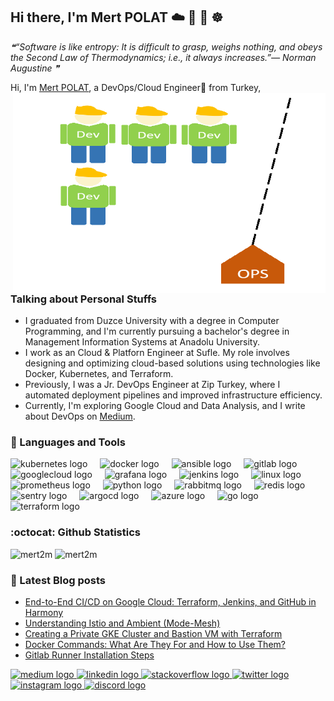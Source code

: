 ## Hi there, I'm Mert POLAT ☁️ 🐧 🐳 ☸️


<!--STARTS_HERE_QUOTE_README-->
<i>❝“Software is like entropy: It is difficult to grasp, weighs nothing, and obeys the Second Law of Thermodynamics; i.e., it always increases.”— Norman Augustine   ❞</i>
<!--ENDS_HERE_QUOTE_README-->

Hi, I'm [Mert POLAT](https://www.linkedin.com/in/mertt-polat/), a DevOps/Cloud Engineer🚀 from Turkey, 
<img align="right" alt="GIF" src="1609095319385.gif?raw=true" width="500" height="320" />

### Talking about Personal Stuffs

- I graduated from Duzce University with a degree in Computer Programming, and I'm currently pursuing a bachelor's degree in Management Information Systems at Anadolu University.
- I work as an Cloud & Platforn Engineer at Sufle. My role involves designing and optimizing cloud-based solutions using technologies like Docker, Kubernetes, and Terraform.
- Previously, I was a Jr. DevOps Engineer at Zip Turkey, where I automated deployment pipelines and improved infrastructure efficiency.
- Currently, I'm exploring Google Cloud and Data Analysis, and I write about DevOps on [Medium](https://medium.com/@merttpolat).


### 🧰 Languages and Tools
<p align="left">   <img src="https://img.shields.io/badge/Kubernetes-326CE5?logo=kubernetes&logoColor=white&style=for-the-badge" height="30" alt="kubernetes logo"  />
  <img width="12" />
  <img src="https://img.shields.io/badge/Docker-2496ED?logo=docker&logoColor=white&style=for-the-badge" height="30" alt="docker logo"  />
  <img width="12" />
  <img src="https://img.shields.io/badge/Ansible-EE0000?logo=ansible&logoColor=white&style=for-the-badge" height="30" alt="ansible logo"  />
  <img width="12" />
  <img src="https://img.shields.io/badge/GitLab-FC6D26?logo=gitlab&logoColor=black&style=for-the-badge" height="30" alt="gitlab logo"  />
  <img width="12" />
  <img src="https://img.shields.io/badge/Google Cloud-4285F4?logo=googlecloud&logoColor=white&style=for-the-badge" height="30" alt="googlecloud logo"  />
  <img width="12" />
  <img src="https://img.shields.io/badge/Grafana-F46800?logo=grafana&logoColor=black&style=for-the-badge" height="30" alt="grafana logo"  />
  <img width="12" />
  <img src="https://img.shields.io/badge/Jenkins-D24939?logo=jenkins&logoColor=white&style=for-the-badge" height="30" alt="jenkins logo"  />
  <img width="12" />
  <img src="https://img.shields.io/badge/Linux-FCC624?logo=linux&logoColor=black&style=for-the-badge" height="30" alt="linux logo"  />
  <img width="12" />
  <img src="https://img.shields.io/badge/Prometheus-E6522C?logo=prometheus&logoColor=white&style=for-the-badge" height="30" alt="prometheus logo"  />
  <img width="12" />
  <img src="https://img.shields.io/badge/Python-3776AB?logo=python&logoColor=white&style=for-the-badge" height="30" alt="python logo"  />
  <img width="12" />
  <img src="https://img.shields.io/badge/RabbitMQ-FF6600?logo=rabbitmq&logoColor=black&style=for-the-badge" height="30" alt="rabbitmq logo"  />
  <img width="12" />
  <img src="https://img.shields.io/badge/Redis-DC382D?logo=redis&logoColor=white&style=for-the-badge" height="30" alt="redis logo"  />
  <img width="12" />
  <img src="https://img.shields.io/badge/Sentry-362D59?logo=sentry&logoColor=white&style=for-the-badge" height="30" alt="sentry logo"  />
  <img width="12" />
  <img src="https://img.shields.io/badge/Argo-EF7B4D?logo=argo&logoColor=black&style=for-the-badge" height="30" alt="argocd logo"  />
  <img width="12" />
  <img src="https://img.shields.io/badge/Microsoft Azure-0078D4?logo=microsoftazure&logoColor=white&style=for-the-badge" height="30" alt="azure logo"  />
  <img width="12" />
  <img src="https://img.shields.io/badge/Go-00ADD8?logo=go&logoColor=white&style=for-the-badge" height="30" alt="go logo"  />
  <img width="12" />
  <img src="https://img.shields.io/badge/Terraform-7B42BC?logo=terraform&logoColor=white&style=for-the-badge" height="30" alt="terraform logo"  />
</p>




### :octocat: Github Statistics
<p align="left">
<img  src="https://github-readme-stats.vercel.app/api?username=mert2m&show_icons=true&theme=radical" alt="mert2m" width="480" height="180" />
<img src="https://github-readme-stats.vercel.app/api/top-langs/?username=mert2m&layout=compact&hide=html&theme=radical" alt="mert2m"/>
</p>


### :card_index: Latest Blog posts
<!-- BLOG-POST-LIST:START -->
- [End-to-End CI/CD on Google Cloud: Terraform, Jenkins, and GitHub in Harmony](https://medium.com/devopsturkiye/end-to-end-ci-cd-on-google-cloud-terraform-jenkins-and-github-in-harmony-7ad7630b16fb?source=rss-5900ce6c3f47------2)
- [Understanding Istio and Ambient &lpar;Mode-Mesh&rpar;](https://medium.com/devopsturkiye/understanding-istio-and-ambient-mode-mesh-481eb7ea48e5?source=rss-5900ce6c3f47------2)
- [Creating a Private GKE Cluster and Bastion VM with Terraform](https://medium.com/devopsturkiye/creating-a-private-gke-cluster-and-bastion-vm-with-terraform-004b164f86f2?source=rss-5900ce6c3f47------2)
- [Docker Commands: What Are They For and How to Use Them?](https://medium.com/devopsturkiye/docker-commands-what-are-they-for-and-how-to-use-them-883e135eac02?source=rss-5900ce6c3f47------2)
- [Gitlab Runner Installation Steps](https://medium.com/t%C3%BCrk-telekom-bulut-teknolojileri/gitlab-runner-installation-steps-2e2b5c11ffd6?source=rss-5900ce6c3f47------2)
<!-- BLOG-POST-LIST:END -->

<div align="left">
  <a href="https://medium.com/@merttpolat" target="_blank">
    <img src="https://img.shields.io/static/v1?message=Medium&logo=medium&label=&color=12100E&logoColor=white&labelColor=&style=for-the-badge" height="35" alt="medium logo"  />
  </a>
  <a href="https://www.linkedin.com/in/mertt-polat/" target="_blank">
    <img src="https://img.shields.io/static/v1?message=LinkedIn&logo=linkedin&label=&color=0077B5&logoColor=white&labelColor=&style=for-the-badge" height="35" alt="linkedin logo"  />
  </a>
  <a href="https://stackoverflow.com/users/16855444" target="_blank">
    <img src="https://img.shields.io/static/v1?message=Stackoverflow&logo=stackoverflow&label=&color=FE7A16&logoColor=white&labelColor=&style=for-the-badge" height="35" alt="stackoverflow logo"  />
  </a>
  <a href="https://twitter.com/devmertops" target="_blank">
    <img src="https://img.shields.io/static/v1?message=Twitter&logo=twitter&label=&color=1DA1F2&logoColor=white&labelColor=&style=for-the-badge" height="35" alt="twitter logo"  />
  </a>
  <a href="https://instagram.com/mmertt.polat" target="_blank">
    <img src="https://img.shields.io/static/v1?message=Instagram&logo=instagram&label=&color=E4405F&logoColor=white&labelColor=&style=for-the-badge" height="35" alt="instagram logo"  />
  </a>
  <a href="https://discord.gg/#7036" target="_blank">
    <img src="https://img.shields.io/static/v1?message=Discord&logo=discord&label=&color=7289DA&logoColor=white&labelColor=&style=for-the-badge" height="35" alt="discord logo"  />
  </a>
</div>
